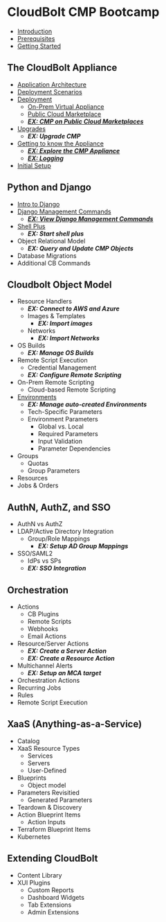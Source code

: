# CloudBolt CMP Bootcamp

* [Introduction](introduction.md)
* [Prerequisites](prerequisites.md)
* [Getting Started](getting_started.md)

## The CloudBolt Appliance
- [Application Architecture](appliance/architecture.md)
- [Deployment Scenarios](appliance/deployment-arch.md)
- [Deployment](appliance/deployment.md)
  - [On-Prem Virtual Appliance](appliance/deployment.md#onprem)
  - [Public Cloud Marketplace](appliance/deployment.md#marketplace)
  - ***[EX: CMP on Public Cloud Marketplaces](exercises/marketplaces.md)***
- [Upgrades](appliance/upgrades.md)
  - ***EX: Upgrade CMP***
- [Getting to know the Appliance](appliance/gettingtoknow.md)
  - ***[EX: Explore the CMP Appliance](exercises/explore_appliance.md)***
  - ***[EX: Logging](exercises/logging.md)***
- [Initial Setup](appliance/initial_setup.md)


## Python and Django
- [Intro to Django](python_django/django_intro.md)
- [Django Management Commands](python_django/commands.md)
  - ***[EX: View Django Management Commands](exercises/commands.md)***
- [Shell Plus](python_django/shell_plus.md)
  - ***EX: Start shell plus***
- Object Relational Model
  - ***EX: Query and Update CMP Objects***
- Database Migrations
- Additional CB Commands

## Cloudbolt Object Model

- Resource Handlers
  - ***EX: Connect to AWS and Azure***
  - Images & Templates
    - ***EX: Import images***
  - Networks
    - ***EX: Import Networks***
- OS Builds
  - ***EX: Manage OS Builds***
- Remote Script Execution
  - Credential Management
  - ***EX: Configure Remote Scripting***
- On-Prem Remote Scripting
  - Cloud-based Remote Scripting
- [Environments](cloudbolt_object_model/environments.md)
  - ***EX: Manage auto-created Environments***
  - Tech-Specific Parameters
  - Environment Parameters
    - Global vs. Local
    - Required Parameters
    - Input Validation
    - Parameter Dependencies
- Groups
  - Quotas
  - Group Parameters
- Resources
- Jobs & Orders

## AuthN, AuthZ, and SSO

- AuthN vs AuthZ
- LDAP/Active Directory Integration
  - Group/Role Mappings
    - ***EX: Setup AD Group Mappings***
- SSO/SAML2
  - IdPs vs SPs
  - ***EX: SSO Integration***

## Orchestration

- Actions
    - CB Plugins
    - Remote Scripts
    - Webhooks
    - Email Actions
- Resource/Server Actions
  - ***EX: Create a Server Action***
  - ***EX: Create a Resource Action***
- Multichannel Alerts
  - ***EX: Setup an MCA target***
- Orchestration Actions
- Recurring Jobs
- Rules
- Remote Script Execution

## XaaS (Anything-as-a-Service)
- Catalog
- XaaS Resource Types
  - Services
  - Servers
  - User-Defined
- Blueprints
  - Object model
- Parameters Revisitied
  - Generated Parameters
- Teardown & Discovery
- Action Blueprint Items
  - Action Inputs
- Terraform Blueprint Items
- Kubernetes

## Extending CloudBolt
- Content Library
- XUI Plugins
  - Custom Reports
  - Dashboard Widgets
  - Tab Extensions
  - Admin Extensions


